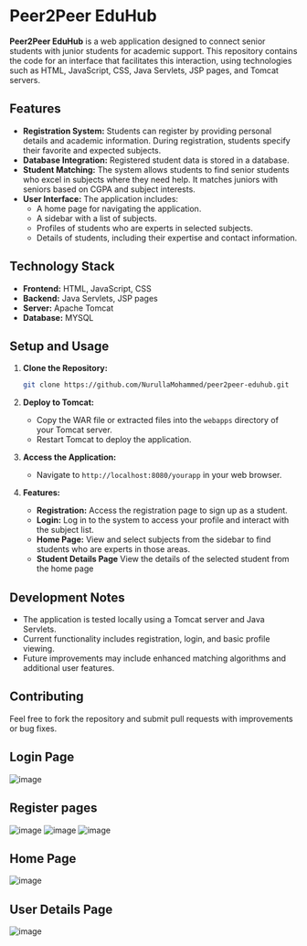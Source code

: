 
# Peer2Peer EduHub

**Peer2Peer EduHub** is a web application designed to connect senior students with junior students for academic support. This repository contains the code for an interface that facilitates this interaction, using technologies such as HTML, JavaScript, CSS, Java Servlets, JSP pages, and Tomcat servers.

## Features

- **Registration System:** Students can register by providing personal details and academic information. During registration, students specify their favorite and expected subjects.
- **Database Integration:** Registered student data is stored in a database.
- **Student Matching:** The system allows students to find senior students who excel in subjects where they need help. It matches juniors with seniors based on CGPA and subject interests.
- **User Interface:** The application includes:
  - A home page for navigating the application.
  - A sidebar with a list of subjects.
  - Profiles of students who are experts in selected subjects.
  - Details of students, including their expertise and contact information.

## Technology Stack

- **Frontend:** HTML, JavaScript, CSS
- **Backend:** Java Servlets, JSP pages
- **Server:** Apache Tomcat
- **Database:** MYSQL

## Setup and Usage

1. **Clone the Repository:**
   ```bash
   git clone https://github.com/NurullaMohammed/peer2peer-eduhub.git
   ```

2. **Deploy to Tomcat:**
   - Copy the WAR file or extracted files into the `webapps` directory of your Tomcat server.
   - Restart Tomcat to deploy the application.

3. **Access the Application:**
   - Navigate to `http://localhost:8080/yourapp` in your web browser.

4. **Features:**
   - **Registration:** Access the registration page to sign up as a student.
   - **Login:** Log in to the system to access your profile and interact with the subject list.
   - **Home Page:** View and select subjects from the sidebar to find students who are experts in those areas.
   - **Student Details Page** View the details of the selected student from the home page

## Development Notes

- The application is tested locally using a Tomcat server and Java Servlets.
- Current functionality includes registration, login, and basic profile viewing.
- Future improvements may include enhanced matching algorithms and additional user features.

## Contributing

Feel free to fork the repository and submit pull requests with improvements or bug fixes.



## Login Page 
![image](https://github.com/user-attachments/assets/8dc49cf9-8ce8-4f0f-ad02-ec9414fb7258)

## Register pages
![image](https://github.com/user-attachments/assets/a21413f5-4121-4d3d-bfff-0c9ea2bfff70)
![image](https://github.com/user-attachments/assets/f45f17e2-1b34-4ec4-a4dd-815404d3df56)
![image](https://github.com/user-attachments/assets/72bfdf29-28b6-4c7c-aeae-dbfb023d7e54)



## Home Page
![image](https://github.com/user-attachments/assets/22f8111f-b9b1-40b2-84de-43ed150ccd25)

## User Details Page
![image](https://github.com/user-attachments/assets/7a877c78-13d5-4568-a27b-c8fa3e52773d)





